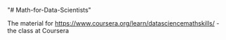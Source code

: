 "# Math-for-Data-Scientists" 

The material for https://www.coursera.org/learn/datasciencemathskills/ - the class at Coursera

